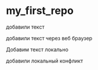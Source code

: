 ﻿# my_first_repo

добавили текст

добавили текст через веб браузер

Добавим текст локально

добавили локальный конфликт
